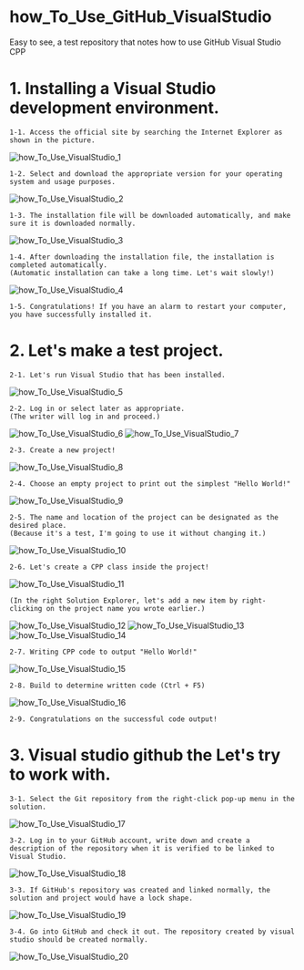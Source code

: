 # how_To_Use_GitHub_VisualStudio
Easy to see, a test repository that notes how to use GitHub Visual Studio CPP

# 1. Installing a Visual Studio development environment.
    1-1. Access the official site by searching the Internet Explorer as shown in the picture.
![how_To_Use_VisualStudio_1](https://user-images.githubusercontent.com/65026050/117522476-9746aa00-afee-11eb-9706-cdeecfac1efa.jpg)

    1-2. Select and download the appropriate version for your operating system and usage purposes.
![how_To_Use_VisualStudio_2](https://user-images.githubusercontent.com/65026050/117522590-46838100-afef-11eb-8aad-c9f227442c7b.jpg)

    1-3. The installation file will be downloaded automatically, and make sure it is downloaded normally.
![how_To_Use_VisualStudio_3](https://user-images.githubusercontent.com/65026050/117522646-88acc280-afef-11eb-94ec-52ab807686f5.jpg)

    1-4. After downloading the installation file, the installation is completed automatically.
    (Automatic installation can take a long time. Let's wait slowly!)
![how_To_Use_VisualStudio_4](https://user-images.githubusercontent.com/65026050/117523010-661ba900-aff1-11eb-9b90-f88f7c10459c.jpg)

    1-5. Congratulations! If you have an alarm to restart your computer, you have successfully installed it.

# 2. Let's make a test project.
    2-1. Let's run Visual Studio that has been installed.
![how_To_Use_VisualStudio_5](https://user-images.githubusercontent.com/65026050/117523698-afb9c300-aff4-11eb-89d9-c35b8dabe10d.jpg)

    2-2. Log in or select later as appropriate.
    (The writer will log in and proceed.)
![how_To_Use_VisualStudio_6](https://user-images.githubusercontent.com/65026050/117523770-03c4a780-aff5-11eb-868a-f2e68d480728.jpg)
![how_To_Use_VisualStudio_7](https://user-images.githubusercontent.com/65026050/117523920-e6dca400-aff5-11eb-99d7-fa308dc26944.jpg)

    2-3. Create a new project!
![how_To_Use_VisualStudio_8](https://user-images.githubusercontent.com/65026050/117523992-4e92ef00-aff6-11eb-8c37-e6b7ea14823c.jpg)

    2-4. Choose an empty project to print out the simplest "Hello World!"
![how_To_Use_VisualStudio_9](https://user-images.githubusercontent.com/65026050/117524040-afbac280-aff6-11eb-8cd8-41ebe77674a7.jpg)

    2-5. The name and location of the project can be designated as the desired place.
    (Because it's a test, I'm going to use it without changing it.)
![how_To_Use_VisualStudio_10](https://user-images.githubusercontent.com/65026050/117524099-00cab680-aff7-11eb-8d30-37373f1cade2.jpg)

    2-6. Let's create a CPP class inside the project!
![how_To_Use_VisualStudio_11](https://user-images.githubusercontent.com/65026050/117524825-450b8600-affa-11eb-9416-e825f9083898.jpg)

    (In the right Solution Explorer, let's add a new item by right-clicking on the project name you wrote earlier.)
![how_To_Use_VisualStudio_12](https://user-images.githubusercontent.com/65026050/117524230-a3833500-aff7-11eb-86cf-ac2235a97af8.jpg)
![how_To_Use_VisualStudio_13](https://user-images.githubusercontent.com/65026050/117524447-345a1080-aff8-11eb-8ba9-bc923864340c.jpg)
![how_To_Use_VisualStudio_14](https://user-images.githubusercontent.com/65026050/117524499-8438d780-aff8-11eb-8ead-e04fe3145bc7.jpg)

    2-7. Writing CPP code to output "Hello World!"
![how_To_Use_VisualStudio_15](https://user-images.githubusercontent.com/65026050/117524720-8e0f0a80-aff9-11eb-929e-ea19c208a1d7.jpg)

    2-8. Build to determine written code (Ctrl + F5)
![how_To_Use_VisualStudio_16](https://user-images.githubusercontent.com/65026050/117524792-0aa1e900-affa-11eb-9787-856f8726b72e.jpg)

    2-9. Congratulations on the successful code output!

# 3. Visual studio github the Let's try to work with.
    3-1. Select the Git repository from the right-click pop-up menu in the solution.
![how_To_Use_VisualStudio_17](https://user-images.githubusercontent.com/65026050/117529349-25805780-b012-11eb-958c-bbefe2d8278b.jpg)

    3-2. Log in to your GitHub account, write down and create a description of the repository when it is verified to be linked to Visual Studio.
![how_To_Use_VisualStudio_18](https://user-images.githubusercontent.com/65026050/117529484-bb1be700-b012-11eb-80b2-dbda6a9b9c91.jpg)

    3-3. If GitHub's repository was created and linked normally, the solution and project would have a lock shape.
![how_To_Use_VisualStudio_19](https://user-images.githubusercontent.com/65026050/117529552-18b03380-b013-11eb-84fd-1702a41c3f90.jpg)

    3-4. Go into GitHub and check it out. The repository created by visual studio should be created normally.
![how_To_Use_VisualStudio_20](https://user-images.githubusercontent.com/65026050/117529636-89575000-b013-11eb-8b2a-cae1f4b8012b.jpg)

